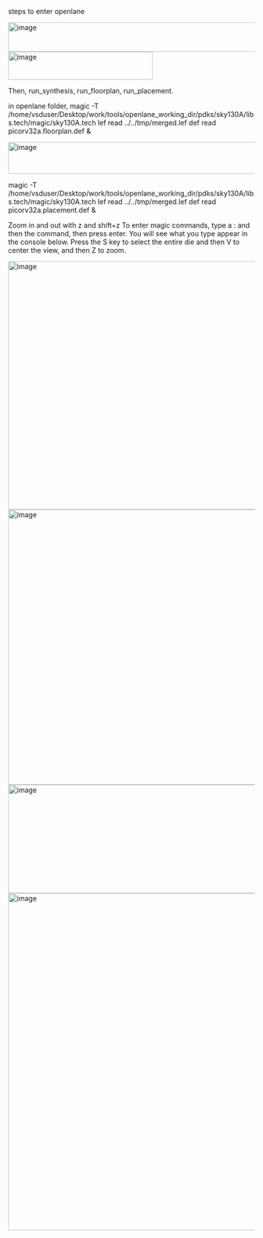 steps to enter openlane

<img width="705" height="60" alt="image" src="https://github.com/user-attachments/assets/bca31dbe-2563-43d2-a06a-8cc3b14244c6" />
<img width="295" height="57" alt="image" src="https://github.com/user-attachments/assets/1339a04f-5222-4d54-a885-9c5039b48f4e" />

Then, run_synthesis, run_floorplan, run_placement.

in openlane folder, magic -T /home/vsduser/Desktop/work/tools/openlane_working_dir/pdks/sky130A/libs.tech/magic/sky130A.tech lef read ../../tmp/merged.lef def read picorv32a.floorplan.def &

<img width="879" height="65" alt="image" src="https://github.com/user-attachments/assets/dfbc30d6-450d-4131-a66d-dae1cc52468e" />

magic -T /home/vsduser/Desktop/work/tools/openlane_working_dir/pdks/sky130A/libs.tech/magic/sky130A.tech lef read ../../tmp/merged.lef def read picorv32a.placement.def &

Zoom in and out with z and shift+z
To enter magic commands, type a : and then the command, then press enter. You will see what you type appear in the console below. 
Press the S key to select the entire die and then V to center the view, and then Z to zoom.



<img width="568" height="506" alt="image" src="https://github.com/user-attachments/assets/10073026-4aa1-414c-b390-d7e91176874c" />
<img width="559" height="561" alt="image" src="https://github.com/user-attachments/assets/5b17345f-4b7e-443d-90e3-43f8f4518dcb" />
<img width="593" height="221" alt="image" src="https://github.com/user-attachments/assets/2655fe36-a0f9-49c9-8ef9-9ce0ae4b5cff" />
<img width="1003" height="687" alt="image" src="https://github.com/user-attachments/assets/4ed96134-720e-4614-aaa3-a8e63bf3d997" />
